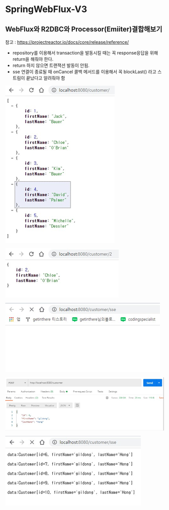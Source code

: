 # SpringWebFlux-V3

## WebFlux와 R2DBC와 Processor(Emiiter)결합해보기

참고 : https://projectreactor.io/docs/core/release/reference/

- repository를 이용해서 transaction을 발동시킬 때는 꼭 response응답을 위해 return을 해줘야 한다.
- return 하지 않으면 트랜잭션 발동이 안됨.
- sse 연결이 종료될 때 onCancel 콜백 메서드를 이용해서 꼭 blockLast() 라고 스트림이 끝났다고 알려줘야 함

![img](https://github.com/codingspecialist/SpringWebFlux-V3/blob/master/preview/1.jpg)

![img](https://github.com/codingspecialist/SpringWebFlux-V3/blob/master/preview/2.jpg)

![img](https://github.com/codingspecialist/SpringWebFlux-V3/blob/master/preview/3.jpg)

![img](https://github.com/codingspecialist/SpringWebFlux-V3/blob/master/preview/4.jpg)

![img](https://github.com/codingspecialist/SpringWebFlux-V3/blob/master/preview/5.jpg)
